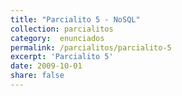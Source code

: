 ```yaml
---
title: "Parcialito 5 - NoSQL"
collection: parcialitos
category:  enunciados
permalink: /parcialitos/parcialito-5
excerpt: 'Parcialito 5'
date: 2009-10-01
share: false
---
```



<!-- aca va el contenido del parcialito -->